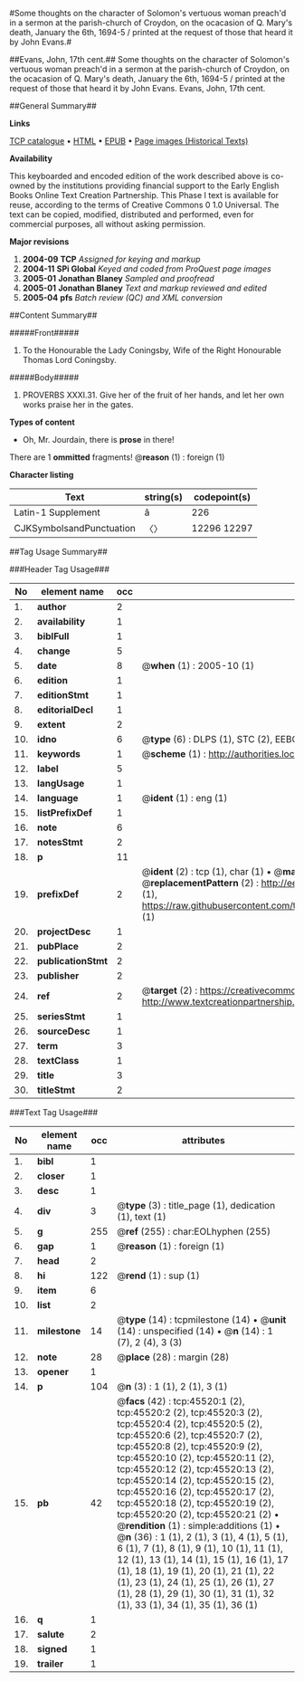 #Some thoughts on the character of Solomon's vertuous woman preach'd in a sermon at the parish-church of Croydon, on the ocacasion of Q. Mary's death, January the 6th, 1694-5 / printed at the request of those that heard it by John Evans.#

##Evans, John, 17th cent.##
Some thoughts on the character of Solomon's vertuous woman preach'd in a sermon at the parish-church of Croydon, on the ocacasion of Q. Mary's death, January the 6th, 1694-5 / printed at the request of those that heard it by John Evans.
Evans, John, 17th cent.

##General Summary##

**Links**

[TCP catalogue](http://www.ota.ox.ac.uk/tcp/)  • 
[HTML](http://tei.it.ox.ac.uk/tcp/Texts-HTML/free/A69/A69991.html)  • 
[EPUB](http://tei.it.ox.ac.uk/tcp/Texts-EPUB/free/A69/A69991.epub) • 
[Page images (Historical Texts)](https://data.historicaltexts.jisc.ac.uk/view?pubId=eebo-10700682e&pageId=eebo-10700682e-45520-1)

**Availability**

This keyboarded and encoded edition of the
	       work described above is co-owned by the institutions
	       providing financial support to the Early English Books
	       Online Text Creation Partnership. This Phase I text is
	       available for reuse, according to the terms of Creative
	       Commons 0 1.0 Universal. The text can be copied,
	       modified, distributed and performed, even for
	       commercial purposes, all without asking permission.

**Major revisions**

1. __2004-09__ __TCP__ *Assigned for keying and markup*
1. __2004-11__ __SPi Global__ *Keyed and coded from ProQuest page images*
1. __2005-01__ __Jonathan Blaney__ *Sampled and proofread*
1. __2005-01__ __Jonathan Blaney__ *Text and markup reviewed and edited*
1. __2005-04__ __pfs__ *Batch review (QC) and XML conversion*

##Content Summary##

#####Front#####

1. To the Honourable the Lady Coningsby, Wife of the Right Honourable Thomas Lord Coningsby.

#####Body#####

1. PROVERBS XXXI.31. Give her of the fruit of her hands, and let her own works praise her in the gates.

**Types of content**

  * Oh, Mr. Jourdain, there is **prose** in there!

There are 1 **ommitted** fragments! 
 @__reason__ (1) : foreign (1)

**Character listing**


|Text|string(s)|codepoint(s)|
|---|---|---|
|Latin-1 Supplement|â|226|
|CJKSymbolsandPunctuation|〈〉|12296 12297|

##Tag Usage Summary##

###Header Tag Usage###

|No|element name|occ|attributes|
|---|---|---|---|
|1.|__author__|2||
|2.|__availability__|1||
|3.|__biblFull__|1||
|4.|__change__|5||
|5.|__date__|8| @__when__ (1) : 2005-10 (1)|
|6.|__edition__|1||
|7.|__editionStmt__|1||
|8.|__editorialDecl__|1||
|9.|__extent__|2||
|10.|__idno__|6| @__type__ (6) : DLPS (1), STC (2), EEBO-CITATION (1), OCLC (1), VID (1)|
|11.|__keywords__|1| @__scheme__ (1) : http://authorities.loc.gov/ (1)|
|12.|__label__|5||
|13.|__langUsage__|1||
|14.|__language__|1| @__ident__ (1) : eng (1)|
|15.|__listPrefixDef__|1||
|16.|__note__|6||
|17.|__notesStmt__|2||
|18.|__p__|11||
|19.|__prefixDef__|2| @__ident__ (2) : tcp (1), char (1)  •  @__matchPattern__ (2) : ([0-9\-]+):([0-9IVX]+) (1), (.+) (1)  •  @__replacementPattern__ (2) : http://eebo.chadwyck.com/downloadtiff?vid=$1&page=$2 (1), https://raw.githubusercontent.com/textcreationpartnership/Texts/master/tcpchars.xml#$1 (1)|
|20.|__projectDesc__|1||
|21.|__pubPlace__|2||
|22.|__publicationStmt__|2||
|23.|__publisher__|2||
|24.|__ref__|2| @__target__ (2) : https://creativecommons.org/publicdomain/zero/1.0/ (1), http://www.textcreationpartnership.org/docs/. (1)|
|25.|__seriesStmt__|1||
|26.|__sourceDesc__|1||
|27.|__term__|3||
|28.|__textClass__|1||
|29.|__title__|3||
|30.|__titleStmt__|2||


###Text Tag Usage###

|No|element name|occ|attributes|
|---|---|---|---|
|1.|__bibl__|1||
|2.|__closer__|1||
|3.|__desc__|1||
|4.|__div__|3| @__type__ (3) : title_page (1), dedication (1), text (1)|
|5.|__g__|255| @__ref__ (255) : char:EOLhyphen (255)|
|6.|__gap__|1| @__reason__ (1) : foreign (1)|
|7.|__head__|2||
|8.|__hi__|122| @__rend__ (1) : sup (1)|
|9.|__item__|6||
|10.|__list__|2||
|11.|__milestone__|14| @__type__ (14) : tcpmilestone (14)  •  @__unit__ (14) : unspecified (14)  •  @__n__ (14) : 1 (7), 2 (4), 3 (3)|
|12.|__note__|28| @__place__ (28) : margin (28)|
|13.|__opener__|1||
|14.|__p__|104| @__n__ (3) : 1 (1), 2 (1), 3 (1)|
|15.|__pb__|42| @__facs__ (42) : tcp:45520:1 (2), tcp:45520:2 (2), tcp:45520:3 (2), tcp:45520:4 (2), tcp:45520:5 (2), tcp:45520:6 (2), tcp:45520:7 (2), tcp:45520:8 (2), tcp:45520:9 (2), tcp:45520:10 (2), tcp:45520:11 (2), tcp:45520:12 (2), tcp:45520:13 (2), tcp:45520:14 (2), tcp:45520:15 (2), tcp:45520:16 (2), tcp:45520:17 (2), tcp:45520:18 (2), tcp:45520:19 (2), tcp:45520:20 (2), tcp:45520:21 (2)  •  @__rendition__ (1) : simple:additions (1)  •  @__n__ (36) : 1 (1), 2 (1), 3 (1), 4 (1), 5 (1), 6 (1), 7 (1), 8 (1), 9 (1), 10 (1), 11 (1), 12 (1), 13 (1), 14 (1), 15 (1), 16 (1), 17 (1), 18 (1), 19 (1), 20 (1), 21 (1), 22 (1), 23 (1), 24 (1), 25 (1), 26 (1), 27 (1), 28 (1), 29 (1), 30 (1), 31 (1), 32 (1), 33 (1), 34 (1), 35 (1), 36 (1)|
|16.|__q__|1||
|17.|__salute__|2||
|18.|__signed__|1||
|19.|__trailer__|1||
